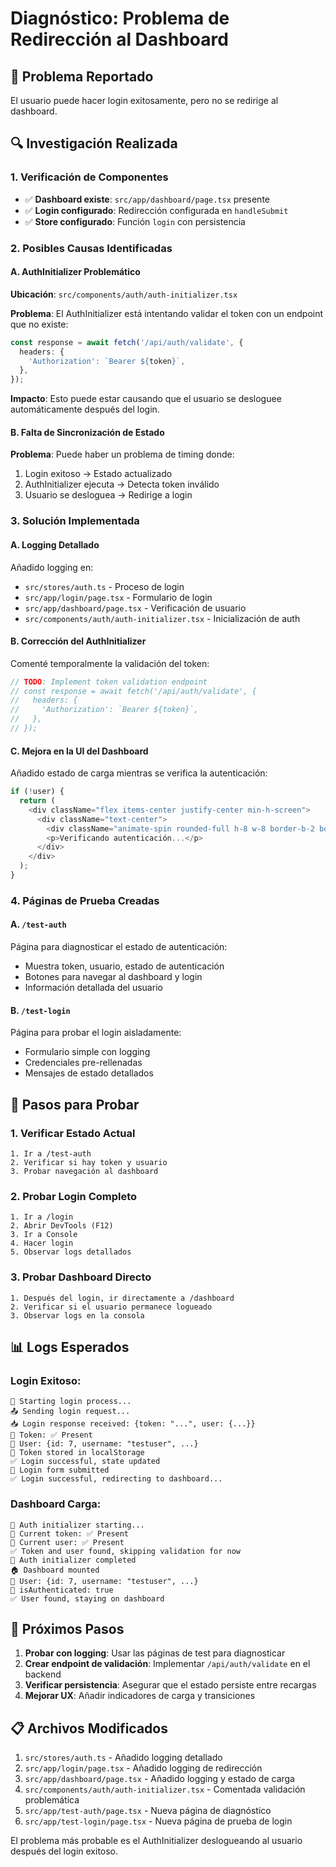 # Diagnóstico: Problema de Redirección al Dashboard

## 🐛 Problema Reportado
El usuario puede hacer login exitosamente, pero no se redirige al dashboard.

## 🔍 Investigación Realizada

### 1. Verificación de Componentes
- ✅ **Dashboard existe**: `src/app/dashboard/page.tsx` presente
- ✅ **Login configurado**: Redirección configurada en `handleSubmit`
- ✅ **Store configurado**: Función `login` con persistencia

### 2. Posibles Causas Identificadas

#### A. AuthInitializer Problemático
**Ubicación**: `src/components/auth/auth-initializer.tsx`

**Problema**: El AuthInitializer está intentando validar el token con un endpoint que no existe:
```typescript
const response = await fetch('/api/auth/validate', {
  headers: {
    'Authorization': `Bearer ${token}`,
  },
});
```

**Impacto**: Esto puede estar causando que el usuario se desloguee automáticamente después del login.

#### B. Falta de Sincronización de Estado
**Problema**: Puede haber un problema de timing donde:
1. Login exitoso → Estado actualizado
2. AuthInitializer ejecuta → Detecta token inválido
3. Usuario se desloguea → Redirige a login

### 3. Solución Implementada

#### A. Logging Detallado
Añadido logging en:
- `src/stores/auth.ts` - Proceso de login
- `src/app/login/page.tsx` - Formulario de login
- `src/app/dashboard/page.tsx` - Verificación de usuario
- `src/components/auth/auth-initializer.tsx` - Inicialización de auth

#### B. Corrección del AuthInitializer
Comenté temporalmente la validación del token:
```typescript
// TODO: Implement token validation endpoint
// const response = await fetch('/api/auth/validate', {
//   headers: {
//     'Authorization': `Bearer ${token}`,
//   },
// });
```

#### C. Mejora en la UI del Dashboard
Añadido estado de carga mientras se verifica la autenticación:
```typescript
if (!user) {
  return (
    <div className="flex items-center justify-center min-h-screen">
      <div className="text-center">
        <div className="animate-spin rounded-full h-8 w-8 border-b-2 border-blue-600 mx-auto mb-4"></div>
        <p>Verificando autenticación...</p>
      </div>
    </div>
  );
}
```

### 4. Páginas de Prueba Creadas

#### A. `/test-auth`
Página para diagnosticar el estado de autenticación:
- Muestra token, usuario, estado de autenticación
- Botones para navegar al dashboard y login
- Información detallada del usuario

#### B. `/test-login`
Página para probar el login aisladamente:
- Formulario simple con logging
- Credenciales pre-rellenadas
- Mensajes de estado detallados

## 🧪 Pasos para Probar

### 1. Verificar Estado Actual
```
1. Ir a /test-auth
2. Verificar si hay token y usuario
3. Probar navegación al dashboard
```

### 2. Probar Login Completo
```
1. Ir a /login
2. Abrir DevTools (F12)
3. Ir a Console
4. Hacer login
5. Observar logs detallados
```

### 3. Probar Dashboard Directo
```
1. Después del login, ir directamente a /dashboard
2. Verificar si el usuario permanece logueado
3. Observar logs en la consola
```

## 📊 Logs Esperados

### Login Exitoso:
```
🔐 Starting login process...
📤 Sending login request...
📥 Login response received: {token: "...", user: {...}}
🎯 Token: ✅ Present
👤 User: {id: 7, username: "testuser", ...}
💾 Token stored in localStorage
✅ Login successful, state updated
🚀 Login form submitted
✅ Login successful, redirecting to dashboard...
```

### Dashboard Carga:
```
🔧 Auth initializer starting...
🎯 Current token: ✅ Present
👤 Current user: ✅ Present
✅ Token and user found, skipping validation for now
🔧 Auth initializer completed
🏠 Dashboard mounted
👤 User: {id: 7, username: "testuser", ...}
🔐 isAuthenticated: true
✅ User found, staying on dashboard
```

## 🔧 Próximos Pasos

1. **Probar con logging**: Usar las páginas de test para diagnosticar
2. **Crear endpoint de validación**: Implementar `/api/auth/validate` en el backend
3. **Verificar persistencia**: Asegurar que el estado persiste entre recargas
4. **Mejorar UX**: Añadir indicadores de carga y transiciones

## 📋 Archivos Modificados

1. `src/stores/auth.ts` - Añadido logging detallado
2. `src/app/login/page.tsx` - Añadido logging de redirección
3. `src/app/dashboard/page.tsx` - Añadido logging y estado de carga
4. `src/components/auth/auth-initializer.tsx` - Comentada validación problemática
5. `src/app/test-auth/page.tsx` - Nueva página de diagnóstico
6. `src/app/test-login/page.tsx` - Nueva página de prueba de login

El problema más probable es el AuthInitializer deslogueando al usuario después del login exitoso.

